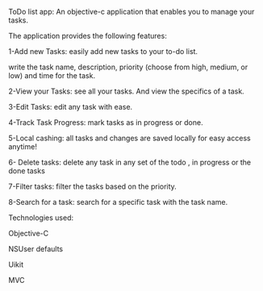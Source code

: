 ToDo list app:
An objective-c application that enables you to manage your tasks.

The application provides the following features:

1-Add new Tasks: easily add new tasks to your to-do list.

write the task name, description, priority (choose from high, medium, or low) and time for the task.

2-View your Tasks: see all your tasks. And view the specifics of a task.

3-Edit Tasks: edit any task with ease. 

4-Track Task Progress: mark tasks as in progress or done.

5-Local cashing: all tasks and changes are saved locally for easy access anytime!

6- Delete tasks: delete any task in any set of the todo , in progress or the done tasks

7-Filter tasks: filter the tasks based on the priority.

8-Search for a task: search for a specific task with the task name.

Technologies used:

Objective-C

NSUser defaults 

Uikit

MVC
